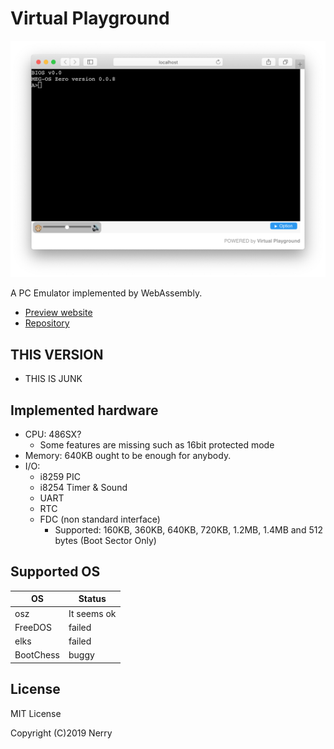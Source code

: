 # Virtual Playground

![](images/ss1.png)

A PC Emulator implemented by WebAssembly.

- [Preview website](https://nerry.jp/vpc/)
- [Repository](https://github.com/neri/vpc)

## THIS VERSION

- THIS IS JUNK

## Implemented hardware

- CPU: 486SX?
  - Some features are missing such as 16bit protected mode
- Memory: 640KB ought to be enough for anybody.
- I/O:
  - i8259 PIC
  - i8254 Timer & Sound
  - UART
  - RTC
  - FDC (non standard interface)
    - Supported: 160KB, 360KB, 640KB, 720KB, 1.2MB, 1.4MB and 512 bytes (Boot Sector Only)

## Supported OS

|OS|Status|
|-|-|
|osz|It seems ok|
|FreeDOS|failed|
|elks|failed|
|BootChess|buggy|

## License

MIT License

Copyright (C)2019 Nerry
